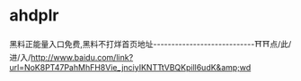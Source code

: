 # ahdplr
黑料正能量入口免费,黑料不打烊首页地址----------------------------⛩⛩点/此/进/入/http://www.baidu.com/link?url=NoK8PT47PahMhFH8Vie_jnciyIKNTTtVBQKpill6udK&amp;wd
